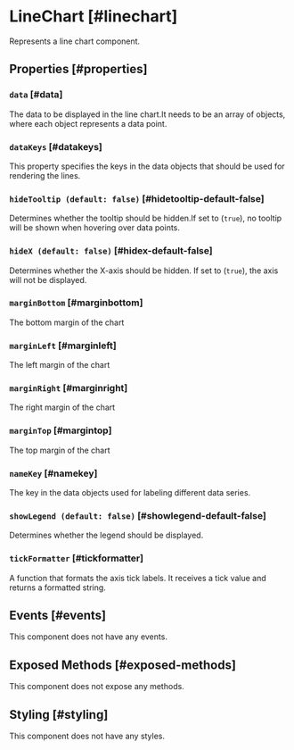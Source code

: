 # LineChart [#linechart]

Represents a line chart component.

## Properties [#properties]

### `data` [#data]

The data to be displayed in the line chart.It needs to be an array of objects, where each object represents a data point.

### `dataKeys` [#datakeys]

This property specifies the keys in the data objects that should be used for rendering the lines.

### `hideTooltip (default: false)` [#hidetooltip-default-false]

Determines whether the tooltip should be hidden.If set to (`true`), no tooltip will be shown when hovering over data points.

### `hideX (default: false)` [#hidex-default-false]

Determines whether the X-axis should be hidden. If set to (`true`), the axis will not be displayed.

### `marginBottom` [#marginbottom]

The bottom margin of the chart

### `marginLeft` [#marginleft]

The left margin of the chart

### `marginRight` [#marginright]

The right margin of the chart

### `marginTop` [#margintop]

The top margin of the chart

### `nameKey` [#namekey]

The key in the data objects used for labeling different data series.

### `showLegend (default: false)` [#showlegend-default-false]

Determines whether the legend should be displayed.

### `tickFormatter` [#tickformatter]

A function that formats the axis tick labels. It receives a tick value and returns a formatted string.

## Events [#events]

This component does not have any events.

## Exposed Methods [#exposed-methods]

This component does not expose any methods.

## Styling [#styling]

This component does not have any styles.
